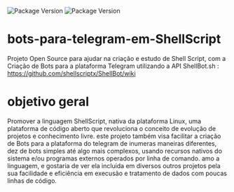 ![Package Version](https://img.shields.io/badge/version-0.0.1-green.svg?cacheSeconds=2592000) ![Package Version](https://img.shields.io/badge/linguagem-ShellScript-blue.svg?cacheSeconds=2592000)
# bots-para-telegram-em-ShellScript
Projeto Open Source para ajudar na criação e estudo de Shell Script, com a Criação de Bots para a plataforma Telegram utilizando a API ShellBot.sh :
https://github.com/shellscriptx/ShellBot/wiki
# objetivo geral
Promover a linguagem ShellScript, nativa da plataforma Linux, uma plataforma de código aberto que revoluciona o conceito de evolução de projetos e conhecimento livre. este projeto também visa facilitar a criação de Bots para a plataforma do telegram de inumeras maneiras diferentes, dez de bots simples até algo mais complexos, usando recursos nativos do sistema e/ou programas externos operados por linha de comando. amo a linguagem, e gostaria de ver ela incluida em diversos outros projetos pela sua facilidade e eficiência em execusão e tratamento de dados com poucas linhas de código.
